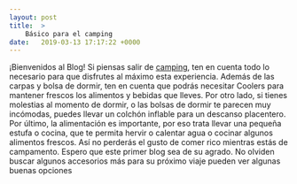 ```yaml
---
layout: post
title:  >
    Básico para el camping
date:   2019-03-13 17:17:22 +0000
---
```



¡Bienvenidos al Blog!
Si piensas salir de [camping](https://www.promart.pe/aire-libre/camping), ten en cuenta todo lo necesario para que disfrutes al máximo esta experiencia.
Además de las carpas y bolsa de dormir, ten en cuenta que podrás necesitar Coolers para mantener frescos los alimentos y bebidas que lleves.
Por otro lado, si tienes molestias al momento de dormir, o las bolsas de dormir te parecen muy incómodas, puedes llevar un colchón inflable para un descanso placentero.
Por último, la alimentación es importante, por eso trata llevar una pequeña estufa o cocina, que te permita hervir o calentar agua o cocinar algunos alimentos frescos. Así no perderás el gusto de comer rico mientras estás de campamento.
Espero que este primer blog sea de su agrado. No olviden buscar algunos accesorios más para su próximo viaje pueden ver algunas buenas opciones
